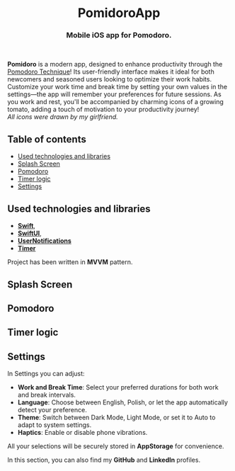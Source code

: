 <h1 align="center">
PomidoroApp
</h1>
<h3 align="center">
Mobile iOS app for Pomodoro.
</h3>
<br>

**Pomidoro** is a modern app, designed to enhance productivity through the [Pomodoro Technique](https://en.wikipedia.org/wiki/Pomodoro_Technique)! Its user-friendly interface makes it ideal for both newcomers and seasoned users looking to optimize their work habits. Customize your work time and break time by setting your own values in the settings—the app will remember your preferences for future sessions. As you work and rest, you'll be accompanied by charming icons of a growing tomato, adding a touch of motivation to your productivity journey!
<br>
*All icons were drawn by my girlfriend.*

## Table of contents 
- [Used technologies and libraries]()
- [Splash Screen]()
- [Pomodoro]()
- [Timer logic]()
- [Settings]()

## Used technologies and libraries
- **[Swift](https://www.swift.org/documentation/)**,  
- **[SwiftUI](https://developer.apple.com/tutorials/swiftui)**,
- **[UserNotifications](https://developer.apple.com/documentation/usernotifications/)**
- **[Timer](https://developer.apple.com/documentation/foundation/timer)**

Project has been written in **MVVM** pattern.

## Splash Screen



## Pomodoro




## Timer logic




## Settings
In Settings you can adjust:
- **Work and Break Time**: Select your preferred durations for both work and break intervals.
- **Language**: Choose between English, Polish, or let the app automatically detect your preference.
- **Theme**: Switch between Dark Mode, Light Mode, or set it to Auto to adapt to system settings.
- **Haptics**: Enable or disable phone vibrations.

All your selections will be securely stored in **AppStorage** for convenience.

In this section, you can also find my **GitHub** and **LinkedIn** profiles. 
